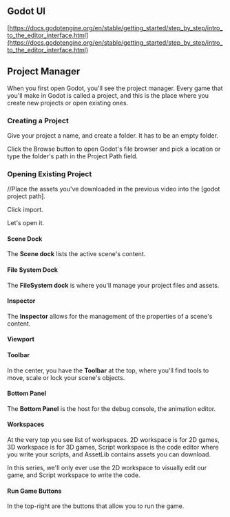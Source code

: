 ## Godot UI

[https://docs.godotengine.org/en/stable/getting_started/step_by_step/intro_to_the_editor_interface.html](https://docs.godotengine.org/en/stable/getting_started/step_by_step/intro_to_the_editor_interface.html)

## Project Manager
When you first open Godot, you'll see the project manager. Every game that you'll make in Godot is called a project, and this is the place where you create new projects or open existing ones.

### Creating a Project
Give your project a name, and create a folder. It has to be an empty folder.

Click the Browse button to open Godot's file browser and pick a location or type the folder's path in the Project Path field.

### Opening Existing Project
//Place the assets you've downloaded in the previous video into the [godot project path].

Click import.

Let's open it.

#### Scene Dock
The **Scene dock** lists the active scene's content.

#### File System Dock

The **FileSystem dock** is where you'll manage your project files and assets.

#### Inspector

The **Inspector** allows for the management of the properties of a scene's content.

#### Viewport

#### Toolbar

In the center, you have the **Toolbar** at the top, where you'll find tools to move, scale or lock your scene's objects.

#### Bottom Panel

The **Bottom Panel** is the host for the debug console, the animation editor.

#### Workspaces

At the very top you see list of workspaces. 2D workspace is for 2D games, 3D workspace is for 3D games, Script workspace is the code editor where you write your scripts, and AssetLib contains assets you can download.

In this series, we'll only ever use the 2D workspace to visually edit our game, and Script workspace to write the code.

#### Run Game Buttons

In the top-right are the buttons that allow you to run the game.
